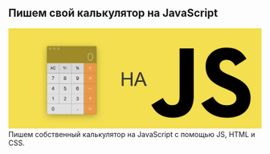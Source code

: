 <h2>Пишем свой калькулятор на JavaScript</h2>
<img src="./calc.jpg" alt="Пишем свой калькулятор на JavaScript"><br>
Пишем собственный калькулятор на JavaScript с помощью JS, HTML и CSS.<br>
